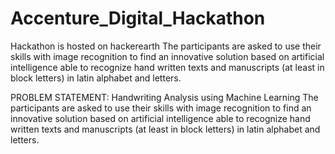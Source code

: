 # Accenture_Digital_Hackathon
Hackathon is hosted on hackerearth 
The participants are asked to use their skills with image recognition to find an innovative solution based on artificial intelligence able to recognize hand written texts and manuscripts (at least in block letters) in latin alphabet and letters.

PROBLEM STATEMENT:
Handwriting Analysis using Machine Learning
The participants are asked to use their skills with image recognition to find an innovative solution based on artificial intelligence able to recognize hand written texts and manuscripts (at least in block letters) in latin alphabet and letters.
